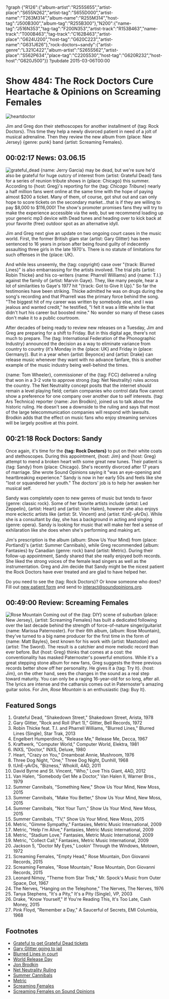 ?graph {"R126":{"album-artist":"R255S655","artist-place":"S655N262","artist-tag":"S655D000","artist-name":"T263M314","album-name":"R255M314","host-tag":"J500B300","album-tag":"R255B300"},"N200":{"name-tag":"J516N353","tag-tag":"F200N353","artist-track":"R153B463","name-track":"T000B463","tag-track":"C162B463","artist-place":"G624U200","host-tag":"G620C223","artist-name":"G631J626"},"rock-doctors~sandy":{"artist-genre":"L321C422","album-artist":"S265S562","artist-place":"S562P634","place-tag":"C220S530","host-tag":"G620R232","host-host":"G620J500"}}
?pubdate 2015-03-06T00:00

# Show 484: The Rock Doctors Cure Heartache & Opinions on Screaming Females

![heartdoctor](http://sound-images.s3.amazonaws.com/images/2015/rockdoc_web.jpg)

Jim and Greg don their stethoscopes for another installment of {tag: Rock Doctors}. This time they help a newly divorced patient in need of a jolt of musical adrenaline. Then they review the new album from {place: New Jersey} {genre: punk} band {artist: Screaming Females}.


## 00:02:17 News: 03.06.15

![grateful_dead](http://sound-images.s3.amazonaws.com/images/2015/grateful-dead-.jpg)
{name: Jerry Garcia} may be dead, but we're sure he'd also be grateful for huge outcry of interest from {artist: Grateful Dead} fans for a series of reunion tribute shows in {place: Chicago} this summer. According to {host: Greg}'s reporting for the {tag: *Chicago Tribune*} nearly a half million fans went online at the same time with the hope of paying almost $200 a ticket. Many of them, of course, got shut out and can only hope to score tickets on the secondary market...that is if they are willing to pay $8,000 to $116,000! The show's promoter promises fans they will try to make the experience accessible via the web, but we recommend loading up your generic mp3 device with Dead tunes and heading over to kick back at your favorite (free) outdoor spot as an alternative idyll. 

Jim and Greg next give an update on two ongoing court cases in the music world. First, the former British glam star {artist: Gary Glitter} has been sentenced to 16 years in prison after being found guilty of indecently assaulting three girls in the late 1970's. There is no statute of limitations for such offenses in the {place: UK}. 

And while less unseemly, the {tag: copyright} case over "{track: Blurred Lines}" is also embarrassing for the artists involved. The trial pits {artist: Robin Thicke} and his co-writers {name: Pharrell Williams} and {name: T.I.} against the family of {artist: Marvin Gaye}.  They, like many people, hear a lot of similarities to Gaye's 1977 hit "{track: Got to Give It Up}." So far the testimonies have been striking. Thicke admitted he was on drugs during the song's recording and that Pharrell was the primary force behind the song. "The biggest hit of my career was written by somebody else, and I was jealous and wanted credit," he testified, "I felt it was a little white lie that didn't hurt his career but boosted mine." No wonder so many of these cases don't make it to a public courtroom. 

After decades of being ready to review new releases on a Tuesday, Jim and Greg are preparing for a shift to Friday. But in this digital age, there's not much to prepare. The {tag: International Federation of the Phonographic Industry} announced the decision as a way to eliminate variance from country to country (it's Monday in the {place: UK} and Friday in {place: Germany}). But in a year when {artist: Beyonce} and {artist: Drake} can release music whenever they want with no advance fanfare, this is another example of the music industry being well-behind the times. 

{name: Tom Wheeler}, commissioner of the {tag: FCC} delivered a ruling that won in a 3-2 vote to approve strong {tag: Net Neutrality} rules across the country. The Net Neutrality concept posits that the internet should remain a level playing field; certain companies who control data flow cannot show a preference for one company over another due to self interests. {tag: Ars Technica} reporter {name: Jon Brodkin}, joined us to talk about the historic ruling. He doesn't see a downside to the ruling and says that most of the large telecommunication companies will respond with lawsuits. Brodkin adds that the effect on music fans who enjoy streaming services will be largely positive at this point. 


## 00:21:18 Rock Doctors: Sandy
Once again, it's time for the **{tag: Rock Doctors}** to put on their white coats and stethoscopes. During this appointment, {host: Jim} and {host: Greg} attempt to mend a broken heart with some great new tunes. Their patient is {tag: Sandy} from {place: Chicago}. She's recently divorced after 17 years of marriage. She wrote Sound Opinions saying it "was an eye-opening and heartbreaking experience." Sandy is now in her early 50s and feels like she "lost or squandered her youth." The doctors' job is to help her awaken her musical self.  

Sandy was completely open to new genres of music but tends to favor {genre: classic rock}. Some of her favorite artists include {artist: Led Zeppelin}, {artist: Heart} and {artist: Van Halen}, however she also enjoys more eclectic artists like {artist: St. Vincent} and {artist: tUnE-yArDs}. While she is a consultant by day, she has a background in acting and singing {genre: opera}. Sandy is looking for music that will make her feel a sense of exhilaration like she does when she's performing and making art.

Jim's prescription is the album {album: Show Us Your Mind} from {place: Portland}'s {artist: Summer Cannibals}, while Greg recommended {album: Fantasies} by Canadian {genre: rock} band {artist: Metric}. During their follow-up appointment, Sandy shared that she really enjoyed both records. She liked the strong voices of the female lead singers as well as the instrumentation. Greg and Jim decide that Sandy might be the nicest patient the Rock Doctors have ever treated and are glad to have helped her.

Do you need to see the {tag: Rock Doctors}? Or know someone who does? Fill out [new patient form](http://www.soundopinions.org/rockdocsform.pdf) and send to interact@soundopinions.org.


## 00:49:00 Review: Screaming Females
![Rose Mountain](http://is5.mzstatic.com/image/pf/us/r30/Music1/v4/68/56/e7/6856e7ce-4a44-dd87-4696-ba634c98bc31/634457441378.600x600-75.jpg "311088670/938759960")
Coming out of the {tag: DIY} scene of suburban {place: New Jersey}, {artist: Screaming Females} has built a dedicated following over the last decade behind the strength of force-of-nature singer/guitarist {name: Marissa Paternoster}. For their 6th album, {album: Rose Mountain}, they've turned to a big name producer for the first time in the form of {name: Matt Bayles}, best known for his work with {artist: Mastodon} and {artist: The Sword}. The result is a catchier and more melodic record than ever before. But {host: Greg} thinks that comes at a cost: the conventionality has masked Paternoster's powerful emotions. While it's a great stepping stone album for new fans, Greg suggests the three previous records better show off her personality. He gives it a {tag: Try It}. {host: Jim}, on the other hand, sees the changes in the sound as a real step toward maturity. You can only be a raging 16-year-old for so long, after all. The lyrics are intense and the catharsis comes out in Paternoster's amazing guitar solos. For Jim, *Rose Mountain* is an enthusiastic {tag: Buy It}.


## Featured Songs
1. Grateful Dead, "Shakedown Street," Shakedown Street, Arista, 1978 
1. Gary Glitter, "Rock and Roll (Part 1)," Glitter, Bell Records, 1972 
1. Robin Thicke feat. T.I. and Pharrell Williams, "Blurred Lines," Blurred Lines (Single), Star Trak, 2013
1. Engelbert Humperdinck, "Release Me," Release Me, Decca, 1967 
1. Kraftwerk, "Computer World," Computer World, Elektra, 1981 
1. INXS, "Doctor," INXS, Deluxe, 1980 
1. Heart, "Crazy on You," Dreamboat Annie, Mushroom, 1976 
1. Three Dog Night, "One," Three Dog Night, Dunhill, 1968 
1. tUnE-yArDs, "Bizness," Whokill, 4AD, 2011
1. David Byrne and St. Vincent, "Who," Love This Giant, 4AD, 2012 
1. Van Halen, "Somebody Get Me a Doctor," Van Halen II, Warner Bros., 1979 
1. Summer Cannibals, "Something New," Show Us Your Mind, New Moss, 2015 
1. Summer Cannibals, "Make You Better," Show Us Your Mind, New Moss, 2015 
1. Summer Cannibals, "Not Your Turn," Show Us Your Mind, New Moss, 2015 
1. Summer Cannibals, "TV," Show Us Your Mind, New Moss, 2015
1. Metric, "Gimme Sympathy," Fantasies, Metric Music International, 2009 
1. Metric, "Help I'm Alive," Fantasies, Metric Music International, 2009 
1. Metric, "Stadium Love," Fantasies, Metric Music International, 2009 
1. Metric, "Collect Call," Fantasies, Metric Music International, 2009 
1. Jackson 5, "Doctor My Eyes," Lookin' Through the Windows, Motown, 1972 
1. Screaming Females, "Empty Head," Rose Mountain, Don Giovanni Records, 2015 
1. Screaming Females, "Rose Mountain," Rose Mountain, Don Giovanni Records, 2015 
1. Leonard Nimoy, "Theme from Star Trek," Mr. Spock's Music from Outer Space, Dot, 1967
1. The Nerves, "Hanging on the Telephone," The Nerves, The Nerves, 1976 
1. Tanya Stephens, "It's a Pity," It's a Pity (Single), VP, 2003 
1. Drake, "Know Yourself," If You're Reading This, It's Too Late, Cash Money, 2015 
1. Pink Floyd, "Remember a Day," A Saucerful of Secrets, EMI Columbia, 1968 


## Footnotes
- [Grateful to get Grateful Dead tickets](http://www.chicagotribune.com/entertainment/music/chi-grateful-dead-soldier-field-tickets-20150302-story.html)
- [Gary Glitter going to jail](http://www.bbc.com/news/uk-31657929)
- [Blurred Lines in court](http://www.nytimes.com/2015/03/02/business/media/industry-issuesintrude-in-blurred-lines-case.html)
- [World Release Day](http://www.billboard.com/biz/articles/news/retail/6487290/industry-sets-friday-as-global-record-release-day)
- [Jon Brodkin](http://arstechnica.com/author/jon-brodkin/)
- [Net Neutrality Ruling](http://www.nytimes.com/2015/02/27/technology/net-neutrality-fcc-vote-internet-utility.html?_r=0)
- [Summer Cannibals](http://www.summercannibals.com/home)
- [Metric](http://ilovemetric.com/)
- [Screaming Females](http://screamingfemales.com/)
- [Screaming Females on Sound Opinions](/show/340/)
